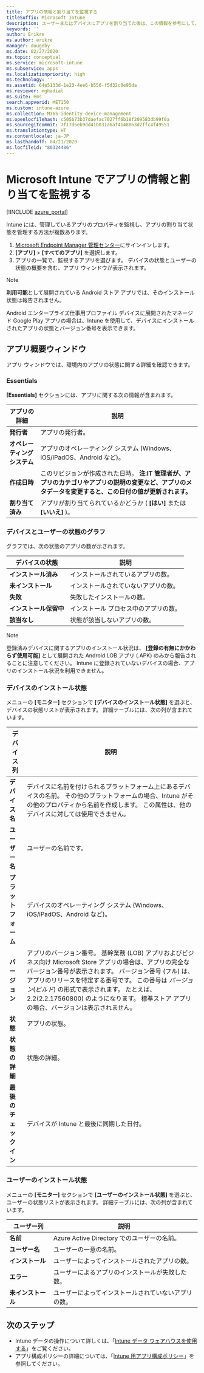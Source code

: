 ```yaml
---
title: アプリの情報と割り当てを監視する
titleSuffix: Microsoft Intune
description: ユーザーまたはデバイスにアプリを割り当てた後は、この情報を参考にして、アプリの状態を監視できます。
keywords: ''
author: Erikre
ms.author: erikre
manager: dougeby
ms.date: 02/27/2020
ms.topic: conceptual
ms.service: microsoft-intune
ms.subservice: apps
ms.localizationpriority: high
ms.technology: ''
ms.assetid: 64e5133d-1e23-4ee6-b556-f5d32c0e95da
ms.reviewer: mghadial
ms.suite: ems
search.appverid: MET150
ms.custom: intune-azure
ms.collection: M365-identity-device-management
ms.openlocfilehash: c505b73b37daefac7027ff6b18f209583db99f0a
ms.sourcegitcommit: 7f17d6eb9dd41b031a6af4148863d2ffc4f49551
ms.translationtype: HT
ms.contentlocale: ja-JP
ms.lasthandoff: 04/21/2020
ms.locfileid: "80324486"
---
```

# <a name="monitor-app-information-and-assignments-with-microsoft-intune"></a>Microsoft Intune でアプリの情報と割り当てを監視する

[!INCLUDE [azure_portal](../includes/azure_portal.md)]

Intune には、管理しているアプリのプロパティを監視し、アプリの割り当て状態を管理する方法が複数あります。

1. [Microsoft Endpoint Manager 管理センター](https://go.microsoft.com/fwlink/?linkid=2109431)にサインインします。
2. **[アプリ]**  >  **[すべてのアプリ]** を選択します。
3. アプリの一覧で、監視するアプリを選びます。 デバイスの状態とユーザーの状態の概要を含む、アプリ ウィンドウが表示されます。

> [!NOTE]
> **利用可能**として展開されている Android ストア アプリでは、そのインストール状態は報告されません。
>
> Android エンタープライズ仕事用プロファイル デバイスに展開されたマネージド Google Play アプリの場合は、Intune を使用して、デバイスにインストールされたアプリの状態とバージョン番号を表示できます。 

## <a name="app-overview-pane"></a>アプリ概要ウィンドウ

アプリ ウィンドウでは、環境内のアプリの状態に関する詳細を確認できます。

### <a name="essentials"></a>Essentials
**[Essentials]** セクションには、アプリに関する次の情報が含まれます。

 | **アプリの詳細**            | **説明**                                                      |
|------------------------|------------------------------------------------------------------|
| **発行者**          | アプリの発行者。                                            |
| **オペレーティング システム**   | アプリのオペレーティング システム (Windows、iOS/iPadOS、Android など)。 |
| **作成日時**             | このリビジョンが作成された日時。 <b>**注**:IT 管理者が、アプリのカテゴリやアプリの説明の変更など、アプリのメタデータを変更すると、この日付の値が更新されます。                        |
| **割り当て済み**           | アプリが割り当てられているかどうか ( **[はい]** または **[いいえ]** )。                  |

### <a name="device-and-user-status-graphs"></a>デバイスとユーザーの状態のグラフ
グラフでは、次の状態のアプリの数が示されます。

| **デバイスの状態**       | **説明**                                       |
|-----------------------|-------------------------------------------------------|
| **インストール済み**         | インストールされているアプリの数。                         |
| **未インストール**     | インストールされていないアプリの数。                     |
| **失敗**            | 失敗したインストールの数。                   |
| **インストール保留中**   | インストール プロセス中のアプリの数。 |
| **該当なし**           | 状態が該当しないアプリの数。            |

> [!NOTE]
> 登録済みデバイスに関するアプリのインストール状況は、 **[登録の有無にかかわらず使用可能]** として展開された Android LOB アプリ (.APK) のみから報告されることに注意してください。 Intune に登録されていないデバイスの場合、アプリのインストール状況を利用できません。

### <a name="device-install-status"></a>デバイスのインストール状態

メニューの **[モニター]** セクションで **[デバイスのインストール状態]** を選ぶと、デバイスの状態リストが表示されます。 詳細テーブルには、次の列が含まれています。

| **デバイス列**      | **説明**                                                                                                                                                                                                                                            |
|----------------------|------------------------------------------------------------------------------------------------------------------------------------------------------------------------------------------------------------------------------------------------------------|
| **デバイス名**      | デバイスに名前を付けられるプラットフォーム上にあるデバイスの名前。 その他のプラットフォームの場合、Intune がその他のプロパティから名前を作成します。 この属性は、他のデバイスに対しては使用できません。                                                                       |
| **ユーザー名**        | ユーザーの名前です。                                                                                                                                                                                                                                      |
| **プラットフォーム**         | デバイスのオペレーティング システム (Windows、iOS/iPadOS、Android など)。                                                                                                                                                                                           |
| **バージョン**          | アプリのバージョン番号。 基幹業務 (LOB) アプリおよびビジネス向け Microsoft Store アプリの場合は、アプリの完全なバージョン番号が表示されます。 バージョン番号 (フル) は、アプリのリリースを特定する番号です。 この番号は _バージョン_(_ビルド_) の形式で表示されます。 たとえば、2.2(2.2.17560800) のようになります。 標準ストア アプリの場合、バージョンは表示されません。 |
| **状態**           | アプリの状態。                                                                                                                                                                                                                                     |
| **状態の詳細**   | 状態の詳細。                                                                                                                                                                                                                                     |
| **最後のチェックイン**    | デバイスが Intune と最後に同期した日付。                                                                                                                                                                                                                  |


### <a name="user-install-status"></a>ユーザーのインストール状態

メニューの **[モニター]** セクションで **[ユーザーのインストール状態]** を選ぶと、ユーザーの状態リストが表示されます。 詳細テーブルには、次の列が含まれています。

| **ユーザー列**     | **説明**                           |
|---------------------|-------------------------------------------|
| **名前**            | Azure Active Directory でのユーザーの名前。         |
| **ユーザー名**       | ユーザーの一意の名前。              |
| **インストール**   | ユーザーによってインストールされたアプリの数。 |
| **エラー**        | ユーザーによるアプリのインストールが失敗した数。     |
| **未インストール**   | ユーザーによってインストールされていないアプリの数。 |


## <a name="next-steps"></a>次のステップ

- Intune データの操作について詳しくは、「[Intune データ ウェアハウスを使用する](../developer/reports-nav-create-intune-reports.md)」をご覧ください。
- アプリ構成ポリシーの詳細については、「[Intune 用アプリ構成ポリシー](app-configuration-policies-overview.md)」を参照してください。
